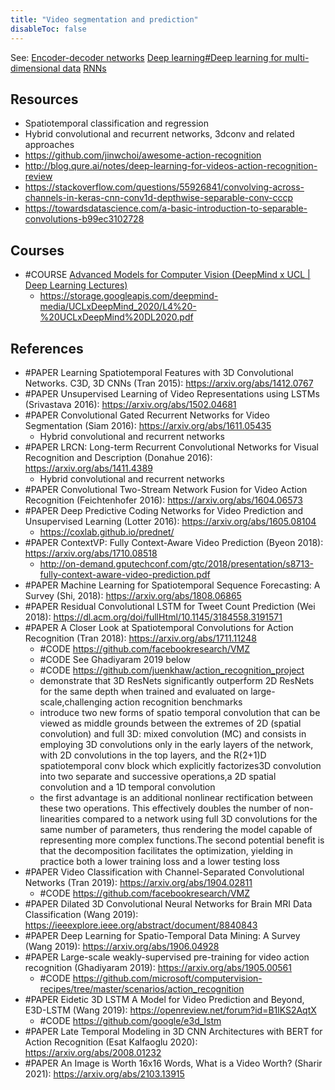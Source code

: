 ```yaml
---
title: "Video segmentation and prediction"
disableToc: false 
---
```


See: 
[Encoder-decoder networks](AI/Deep%20learning/Encoder-decoder%20networks.md)
[Deep learning#Deep learning for multi-dimensional data](AI/Deep%20learning/Deep%20learning.md#Deep%20learning%20for%20multi-dimensional%20data)
[RNNs](AI/Deep%20learning/RNNs.md)

## Resources
- Spatiotemporal classification and regression
- Hybrid convolutional and recurrent networks, 3dconv and related approaches
- https://github.com/jinwchoi/awesome-action-recognition
- http://blog.qure.ai/notes/deep-learning-for-videos-action-recognition-review
- https://stackoverflow.com/questions/55926841/convolving-across-channels-in-keras-cnn-conv1d-depthwise-separable-conv-cccp
- https://towardsdatascience.com/a-basic-introduction-to-separable-convolutions-b99ec3102728


## Courses
- #COURSE [Advanced Models for Computer Vision (DeepMind x UCL | Deep Learning Lectures)](https://www.youtube.com/watch?v=_aUq7lmMfxo&list=PLqYmG7hTraZCDxZ44o4p3N5Anz3lLRVZF&index=4)
	- https://storage.googleapis.com/deepmind-media/UCLxDeepMind_2020/L4%20-%20UCLxDeepMind%20DL2020.pdf


## References
- #PAPER Learning Spatiotemporal Features with 3D Convolutional Networks. C3D, 3D CNNs (Tran 2015): https://arxiv.org/abs/1412.0767
- #PAPER Unsupervised Learning of Video Representations using LSTMs (Srivastava 2016): https://arxiv.org/abs/1502.04681
- #PAPER Convolutional Gated Recurrent Networks for Video Segmentation (Siam 2016): https://arxiv.org/abs/1611.05435
	- Hybrid convolutional and recurrent networks
- #PAPER LRCN: Long-term Recurrent Convolutional Networks for Visual Recognition and Description (Donahue 2016): https://arxiv.org/abs/1411.4389
	- Hybrid convolutional and recurrent networks
- #PAPER Convolutional Two-Stream Network Fusion for Video Action Recognition (Feichtenhofer 2016): https://arxiv.org/abs/1604.06573
- #PAPER Deep Predictive Coding Networks for Video Prediction and Unsupervised Learning (Lotter 2016): https://arxiv.org/abs/1605.08104
	- https://coxlab.github.io/prednet/
- #PAPER ContextVP: Fully Context-Aware Video Prediction (Byeon 2018): https://arxiv.org/abs/1710.08518
	- http://on-demand.gputechconf.com/gtc/2018/presentation/s8713-fully-context-aware-video-prediction.pdf 
- #PAPER Machine Learning for Spatiotemporal Sequence Forecasting: A Survey (Shi, 2018): https://arxiv.org/abs/1808.06865
- #PAPER Residual Convolutional LSTM for Tweet Count Prediction (Wei 2018): https://dl.acm.org/doi/fullHtml/10.1145/3184558.3191571
- #PAPER A Closer Look at Spatiotemporal Convolutions for Action Recognition (Tran 2018): https://arxiv.org/abs/1711.11248
	- #CODE https://github.com/facebookresearch/VMZ
	- #CODE See Ghadiyaram 2019 below
	- #CODE https://github.com/juenkhaw/action_recognition_project
	- demonstrate that 3D ResNets significantly outperform 2D ResNets for the same depth when trained and evaluated on large-scale,challenging action recognition benchmarks
	- introduce two new forms of spatio temporal convolution that can be viewed as middle grounds between the extremes of 2D (spatial convolution) and full 3D: mixed convolution (MC) and consists in employing 3D convolutions only in the early layers of the network, with 2D convolutions in the top layers, and the R(2+1)D spatiotemporal conv block which explicitly factorizes3D convolution into two separate and successive operations,a 2D spatial convolution and a 1D temporal convolution
	- the first advantage is an additional nonlinear rectification between these two operations. This effectively doubles the number of non-linearities compared to a network using full 3D convolutions for the same number of parameters, thus rendering the model capable of representing more complex functions.The second potential benefit is that the decomposition facilitates the optimization, yielding in practice both a lower training loss and a lower testing loss
- #PAPER Video Classification with Channel-Separated Convolutional Networks (Tran 2019): https://arxiv.org/abs/1904.02811
	- #CODE https://github.com/facebookresearch/VMZ
- #PAPER Dilated 3D Convolutional Neural Networks for Brain MRI Data Classification (Wang 2019): https://ieeexplore.ieee.org/abstract/document/8840843
- #PAPER Deep Learning for Spatio-Temporal Data Mining: A Survey (Wang 2019): https://arxiv.org/abs/1906.04928
- #PAPER Large-scale weakly-supervised pre-training for video action recognition (Ghadiyaram 2019): https://arxiv.org/abs/1905.00561
	- #CODE https://github.com/microsoft/computervision-recipes/tree/master/scenarios/action_recognition
- #PAPER Eidetic 3D LSTM A Model for Video Prediction and Beyond, E3D-LSTM (Wang 2019): https://openreview.net/forum?id=B1lKS2AqtX
	- #CODE https://github.com/google/e3d_lstm
- #PAPER Late Temporal Modeling in 3D CNN Architectures with BERT for Action Recognition (Esat Kalfaoglu 2020): https://arxiv.org/abs/2008.01232
- #PAPER An Image is Worth 16x16 Words, What is a Video Worth? (Sharir 2021): https://arxiv.org/abs/2103.13915